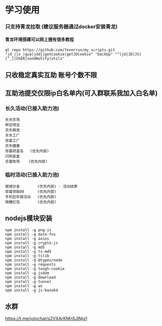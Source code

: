 # 学习使用
### 只支持青龙拉取  (建议服务器通过docker安装青龙)
#### 青龙环境搭建可以网上搜有很多教程
```
ql repo https://github.com/feverrun/my_scripts.git "jd_|jx_|gua|jddj|getCookie|getJDCookie" "backUp" "^(jd|JD|JS)[^_]|USER|sendNotify|utils"
```

## 只收稳定真实互助 账号个数不限
## 互助池提交仅限ip白名单内(可入群联系我加入白名单)

### 长久活动(已接入助力池)
```
东东农场
种豆得豆
京东萌宠
东东工厂
惊喜工厂
京东健康
惊喜财富岛   (优先内部)
闪购盲盒
京喜牧场    (优先内部)
```

### 临时活动(已接入助力池)
```
城城分金        (优先内部) - 活动结束
惊喜领取88      (优先内部)
手机狂欢城活动   (优先内部)
锦鲤红包        (优先内部)
```

## nodejs模块安装
```
npm install -g png-js
npm install -g date-fns
npm install -g axios
npm install -g crypto-js
npm install -g md5
npm install -g ts-md5
npm install -g tslib
npm install -g @types/node
npm install -g requests
npm install -g tough-cookie
npm install -g jsdom
npm install -g download
npm install -g tunnel
npm install -g ws
npm install -g js-base64
```
## 水群
https://t.me/joinchat/s2VXArKMn5JlNjg1



